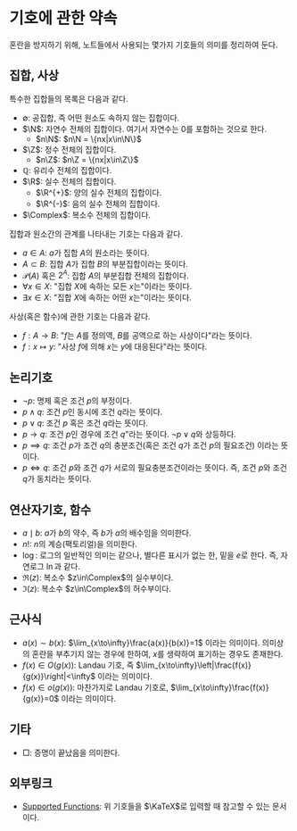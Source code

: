 <!---
title: '기호에 관한 약속'
category: Mathematics
language: Korean
--->

# 기호에 관한 약속

혼란을 방지하기 위해, 노트들에서 사용되는 몇가지 기호들의 의미를 정리하여 둔다.

## 집합, 사상

특수한 집합들의 목록은 다음과 같다.

- $\emptyset$: 공집합, 즉 어떤 원소도 속하지 않는 집합이다.
- $\N$: 자연수 전체의 집합이다. 여기서 자연수는 $0$를 포함하는 것으로 한다.
  - $n\N$: $n\N = \{nx|x\in\N\}$
- $\Z$: 정수 전체의 집합이다.
  - $n\Z$: $n\Z = \{nx|x\in\Z\}$
- $\mathbb{Q}$: 유리수 전체의 집합이다.
- $\R$: 실수 전체의 집합이다.
  - $\R^{+}$: 양의 실수 전체의 집합이다.
  - $\R^{-}$: 음의 실수 전체의 집합이다.
- $\Complex$: 복소수 전체의 집합이다.

집합과 원소간의 관계를 나타내는 기호는 다음과 같다.

- $a\in A$: $a$가 집합 $A$의 원소라는 뜻이다.
- $A\subset B$: 집합 $A$가 집합 $B$의 부분집합이라는 뜻이다.
- $\mathscr{P}(A)$ 혹은 $2^A$: 집합 $A$의 부분집합 전체의 집합이다.
- $\forall x \in X$: "집합 $X$에 속하는 모든 $x$는"이라는 뜻이다.
- $\exists x \in X$: "집합 $X$에 속하는 어떤 $x$는"이라는 뜻이다.

사상(혹은 함수)에 관한 기호는 다음과 같다.

- $f: A\to B$: "$f$는 $A$를 정의역, $B$를 공역으로 하는 사상이다"라는 뜻이다.
- $f: x\mapsto y$: "사상 $f$에 의해 $x$는 $y$에 대응된다"라는 뜻이다.

## 논리기호

- $\lnot p$: 명제 혹은 조건 $p$의 부정이다.
- $p\land q$: 조건 $p$인 동시에 조건 $q$라는 뜻이다.
- $p\lor q$: 조건 $p$ 혹은 조건 $q$라는 뜻이다.
- $p\longrightarrow q$: 조건 $p$인 경우에 조건 $q$"라는 뜻이다. $\neg p\lor q$와
상등하다.
- $p\implies q$: 조건 $p$가 조건 $q$의 충분조건(혹은 조건 $q$가 조건 $p$의 필요조건)
이라는 뜻이다.
- $p\iff q$: 조건 $p$와 조건 $q$가 서로의 필요충분조건이라는 뜻이다. 즉,
조건 $p$와 조건 $q$가 동치라는 뜻이다.

## 연산자기호, 함수

- $a\mid b$: $a$가 $b$의 약수, 즉 $b$가 $a$의 배수임을 의미한다.
- $n!$: $n$의 계승(팩토리얼)을 의미한다.
- $\log$: 로그의 일반적인 의미는 같으나, 별다른 표시가 없는 한, 밑을 $e$로 한다.
즉, 자연로그 $\ln$과 같다.
- $\Re(z)$: 복소수 $z\in\Complex$의 실수부이다.
- $\Im(z)$: 복소수 $z\in\Complex$의 허수부이다.

## 근사식

- $a(x) \sim b(x)$: $\lim_{x\to\infty}\frac{a(x)}{b(x)}=1$ 이라는 의미이다.
의미상의 혼란을 부추기지 않는 경우에 한하여, $x$를 생략하여 표기하는 경우도 존재한다.
- $f(x)\in O(g(x))$: Landau 기호, 즉
$\lim_{x\to\infty}\left|\frac{f(x)}{g(x)}\right|<\infty$
이라는 의미이다.
- $f(x)\in o(g(x))$: 마찬가지로 Landau 기호로,
$\lim_{x\to\infty}\frac{f(x)}{g(x)}=0$
이라는 의미이다.

## 기타

- □: 증명이 끝났음을 의미한다.

## 외부링크

- [Supported Functions](https://katex.org/docs/supported.html):
위 기호들을 $\KaTeX$로 입력할 때 참고할 수 있는 문서이다.
